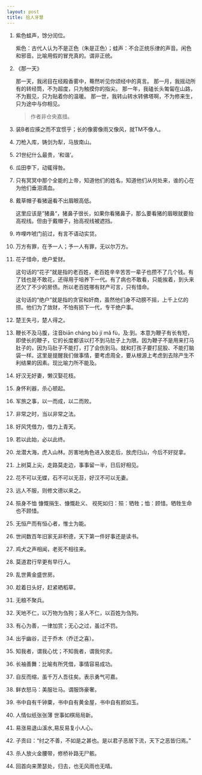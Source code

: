 ```yaml
---
layout: post
title: 拾人牙慧
---
```


1. 紫色蛙声，馀分闰位。

   紫色：古代人认为不是正色（朱是正色）；蛙声：不合正统乐律的声音。闲色和邪音。比喻用假的冒充真的。谓非正统。 
2. 《那一天》

   那一天，我闭目在经殿香雾中，蓦然听见你颂经中的真言。
   那一月，我摇动所有的转经筒，不为超度，只为触摸你的指尖。
   那一年，我磕长头匍匐在山路，不为觐见，只为贴着你的温暖。
   那一世，我转山转水转佛塔啊，不为修来生，只为途中与你相见。

   >作者非仓央嘉措。
3. 装B者应揍之而不宜惯乎；长的像雾像雨又像风，就TM不像人。
4. 刀枪入库，铸剑为犁，马放南山。
5. 21世纪什么最贵，‘和谐’。
6. 瓜田李下，动辄得咎。
7. 只有冥冥中那个全能的上帝，知道他们的姓名，知道他们从何处来，谁的心在为他们垂泪滴血。
8. 戴草帽子看猪逼看不出眉眼高低。

   这里应该是”猪鼻“，猪鼻子很长，如果你看猪鼻子，那么要看猪的眉眼就要抬高视线。但由于戴帽子，抬高视线被遮挡。
9. 咋哩咋唬门前过，有言不语动实贷。
10. 万方有罪，在予一人；予一人有罪，无以尔万方。
11. 花子惜命，绝户爱财。

    这句话的“花子”就是指的老百姓，老百姓辛辛苦苦一辈子也攒不了几个钱。有了钱也是不敢花，还得用于培养下一代。有了病也不敢看，只能挨着，到头来还欠了不少的房债。所以老百姓哪有财产可言，只有惜命。

    这句话的“绝户”就是指的贪官和奸商，虽然他们身不动膀不摇，上千上亿的捞。他们为了敛财，不怕有损下一代，专干绝户事。
12. 楚王失弓，楚人得之。
13. 鞭长不及马腹，注音biān cháng bù jí mǎ fù，及:到。本意为鞭子有长有短，即使长的鞭子，它的长度都该以打不到马肚子上为限。因为鞭子不是用来打马肚子的，因为马肚子不能打，打了会伤到马。就和打孩子要打屁股、不能打脑袋一样。这里是提醒我们做事情，要考虑周全，要从根源上考虑到去除产生不利结果的因素。现比喻力所不能及。
14. 好汉无好妻，懒汉娶花枝。
15. 身怀利器，杀心顿起。
16. 军旅之事，以一而成，以二而败。
17. 非常之时，当以非常之法。
18. 好风凭借力，借力上青天。
19. 若以此始，必以此终。
20. 龙潜大海，虎入山林。厉害地角色进入放走后，放虎归山，今后不好捉拿。
21. 上树莫上尖，走路莫走边，事事留一半，日后好相见。
22. 花不可以无蝶，石不可以无苔，好汉不可以无妻。
23. 远人不服，则修文德以来之。
24. 殒身不恤 慷慨捐生、慷慨赴义、 视死如归：殒：牺牲；恤：顾惜。牺牲生命也不顾惜。
25. 无恒产而有恒心者，惟士为能。
26. 世间数百年旧家无非积德，天下第一件好事还是读书。
27. 鸡犬之声相闻，老死不相往来。
28. 莫道君行早更有早行人。
29. 乱世黄金盛世房。
30. 趁着日头好，赶紧晒稻草。
31. 无粮不聚兵。
32. 天地不仁，以万物为刍狗；圣人不仁，以百姓为刍狗。
33. 有心为善，一律加赏；无心之过，虽过不罚。
34. 出乎幽谷，迁于乔木（乔迁之喜）。
35. 知我者，谓我心忧；不知我者，谓我何求。
36. 长袖善舞：比喻有所凭借，事情容易成功。
37. 自反而缩，虽千万人吾往矣。表示勇气可嘉。
38. 鲜衣怒马：美服壮马。谓服饰豪奢。
39. 书中自有千钟粟，书中自有黄金屋，书中自有颜如玉。
40. 人情似纸张张薄 世事如棋局局新。
41. 易涨易退山溪水,易反易复小人心。
42.  子贡曰：“纣之不善，不如是之甚也。是以君子恶居下流，天下之恶皆归焉。”
43. 杀人放火金腰带，修桥补路无尸骸。
44. 回首向来萧瑟处，归去，也无风雨也无晴。